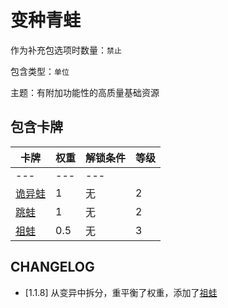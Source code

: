 # 变种青蛙

作为补充包选项时数量：`禁止`

包含类型：`单位`

主题：有附加功能性的高质量基础资源

## 包含卡牌

卡牌 | 权重 | 解锁条件 | 等级
--- | --- | --- | ---
--- | --- | ---
[诡异蛙](../卡牌/诡异蛙.md) | 1 | 无 | 2
[跳蛙](../卡牌/跳蛙.md) | 1 | 无 | 2
[祖蛙](../卡牌/祖蛙.md) | 0.5 | 无 | 3

## CHANGELOG

- [1.1.8] 从变异中拆分，重平衡了权重，添加了[祖蛙](../卡牌/祖蛙.md)
